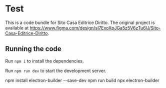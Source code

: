 
  # Test

  This is a code bundle for Sito Casa Editrice Diritto. The original project is available at https://www.figma.com/design/sI7ExoXpJGa5z5V6zTu6lJ/Sito-Casa-Editrice-Diritto.

  ## Running the code

  Run `npm i` to install the dependencies.

  Run `npm run dev` to start the development server.
  
  npm install electron-builder --save-dev
  npm run build
  npx electron-builder
